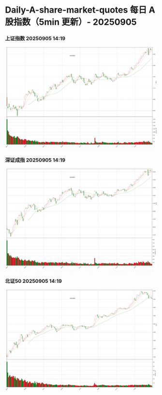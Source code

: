 
# Daily-A-share-market-quotes 每日 A 股指数（5min 更新）- 20250905

### 上证指数 20250905 14:19
![](./fig/2025/9/20250905-sh000001.png)

### 深证成指 20250905 14:19
![](./fig/2025/9/20250905-sz399001.png)

### 北证50 20250905 14:19
![](./fig/2025/9/20250905-bj899050.png)
